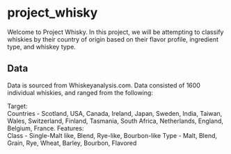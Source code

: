 # project_whisky

Welcome to Project Whisky.  In this project, we will be attempting to classify whiskies by their country of origin based on their flavor profile, ingredient type, and whiskey type.

## Data

Data is sourced from Whiskeyanalysis.com.  Data consisted of 1600 individual whiskies, and ranged from the following:

Target:   
Countries - Scotland, USA, Canada, Ireland, Japan, Sweden, India, Taiwan, Wales, Switzerland, Finland, Tasmania, South Africa, Netherlands, England, Belgium, France.
Features:  
Class - Single-Malt like, Blend, Rye-like, Bourbon-like
Type - Malt, Blend, Grain, Rye, Wheat, Barley, Bourbon, Flavored

